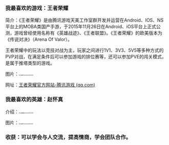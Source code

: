 ### 我最喜欢的游戏：王者荣耀

简介：《王者荣耀》是由腾讯游戏天美工作室群开发并运营在Android、IOS、NS平台上的MOBA类国产手游，于2015年11月26日在Android、iOS平台上正式公测，游戏曾经使用名称有《英雄战迹》、《王者联盟》。《王者荣耀》的欧美版本为《传说对决》（Arena Of Valor）。

王者荣耀中的玩法以竞技对战为主，玩家之间进行1V1、3V3、5V5等多种方式的PVP对战，在满足条件后可以参加游戏的排位赛等，还可以参加PVE的闯关模式，是属于推塔类型的游戏。

图片：<img src="C:\Users\方鑫\Desktop\2022003089方鑫\Markdown\image\QQ图片20221220102709.png" alt="QQ图片20221220102709" style="zoom: 25%;" />

网址：[王者荣耀官方网站-腾讯游戏 (qq.com)](https://pvp.qq.com/)

### 我最喜欢的英雄：赵怀真

介绍：<img src="C:\Users\方鑫\Desktop\2022003089方鑫\Markdown\image\QQ截图20221220103558.png" alt="QQ截图20221220103558" style="zoom:25%;" />

图片：<img src="C:\Users\方鑫\Desktop\2022003089方鑫\Markdown\image\QQ图片20221220103257.png" alt="QQ图片20221220103257" style="zoom:25%;" />



### 收获：可以学会与人交流，提高情商，学会团队合作。